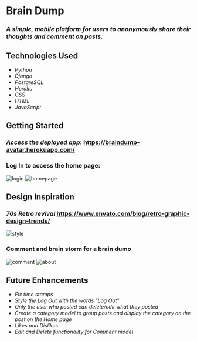 # Brain Dump

### _A simple, mobile platform for users to anonymously share their thoughts and comment on posts._

## Technologies Used

* _Python_
* _Django_
* _PostgreSQL_
* _Heroku_
* _CSS_
* _HTML_
* _JavaScript_

## Getting Started 

### _Access the deployed app_: https://braindump-avatar.herokuapp.com/

### Log In to access the home page:

![login](https://user-images.githubusercontent.com/111609911/197913850-51290884-a1cc-47e0-93cd-d0c44dc88546.png)
![homepage](https://user-images.githubusercontent.com/111609911/197913862-9d4e983f-2c71-4c9a-8741-9e1487cafef9.png)

## Design Inspiration

### _70s Retro revival_ https://www.envato.com/blog/retro-graphic-design-trends/

![style](https://user-images.githubusercontent.com/111609911/197914520-bf5e1095-f29f-46be-a0cb-05e34251f83d.png)

### Comment and brain storm for a brain dumo

![comment](https://user-images.githubusercontent.com/111609911/197915768-61b5d85c-c97d-49ac-adce-fc570017627d.png)
![about](https://user-images.githubusercontent.com/111609911/197915774-b023beea-e0de-406d-9679-ca263b6e9545.png)

## Future Enhancements

* _Fix time stamps_
* _Style the Log Out with the words "Log Out"_
* _Only the user who posted can delete/edit what they posted_
* _Create a category model to group posts and display the category on the post on the Home page_
* _Likes and Dislikes_
* _Edit and Delete functionality for Comment model_
